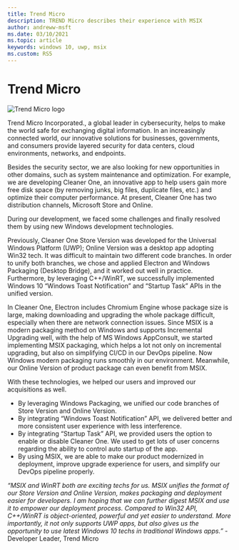 ```yaml
---
title: Trend Micro
description: TREND Micro describes their experience with MSIX
author: andreww-msft
ms.date: 03/10/2021
ms.topic: article
keywords: windows 10, uwp, msix
ms.custom: RS5
---
```

# Trend Micro

![Trend Micro logo](../images/Trend_Micro-lightmode.png)

Trend Micro Incorporated., a global leader in cybersecurity, helps to make the world safe for exchanging digital information. In an increasingly connected world, our innovative solutions for businesses, governments, and consumers provide layered security for data centers, cloud environments, networks, and endpoints.

Besides the security sector, we are also looking for new opportunities in other domains, such as system maintenance and optimization. For example, we are developing Cleaner One, an innovative app to help users gain more free disk space (by removing junks, big files, duplicate files, etc.) and optimize their computer performance. At present, Cleaner One has two distribution channels, Microsoft Store and Online.

During our development, we faced some challenges and finally resolved them by using new Windows development technologies. 

Previously, Cleaner One Store Version was developed for the Universal Windows Platform (UWP); Online Version was a desktop app adopting Win32 tech. It was difficult to maintain two different code branches. In order to unify both branches, we chose and applied Electron and Windows Packaging (Desktop Bridge), and it worked out well in practice. Furthermore, by leveraging C++/WinRT, we successfully implemented Windows 10 “Windows Toast Notification” and “Startup Task” APIs in the unified version.  

In Cleaner One,  Electron includes Chromium Engine whose package size is large, making downloading and upgrading the whole package difficult, especially when there are network connection issues. Since MSIX is a modern packaging method on Windows and supports Incremental Upgrading well, with the help of MS Windows AppConsult, we started implementing MSIX packaging, which helps a lot not only on incremental upgrading, but also on simplifying CI/CD in our DevOps pipeline. Now Windows modern packaging runs smoothly in our environment. Meanwhile, our Online Version of product package can even benefit from MSIX.

With these technologies, we helped our users and improved our acquisitions as well. 
-	By leveraging Windows Packaging, we unified our code branches of Store Version and Online Version.
-	By integrating “Windows Toast Notification” API, we delivered better and more consistent user experience with less interference.
-	By integrating “Startup Task” API, we provided users the option to enable or disable Cleaner One. We used to get lots of user concerns regarding the ability to control auto startup of the app.
-	By using MSIX, we are able to make our product modernized in deployment, improve upgrade experience for users, and simplify our DevOps pipeline properly.

*“MSIX and WinRT both are exciting techs for us. MSIX unifies the format of our Store Version and Online Version, makes packaging and deployment easier for developers.  I am hoping that we can further digest MSIX and use it to empower our deployment process. Compared to Win32 API, C++/WinRT is object-oriented, powerful and yet easier to understand. More importantly, it not only supports UWP apps, but also gives us the opportunity to use latest Windows 10 techs in traditional Windows apps.”* -  Developer Leader, Trend Micro
